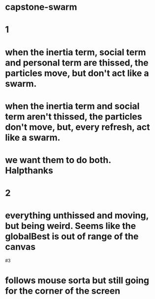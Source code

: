 # capstone-swarm
# 1
# when the inertia term, social term and personal term are thissed, the particles move, but don't act like a swarm. 
# when the inertia term and social term aren't thissed, the particles don't move, but, every refresh, act like a swarm.
# we want them to do both. Halpthanks
# 2
# everything unthissed and moving, but being weird. Seems like the globalBest is out of range of the canvas
#3 
# follows mouse sorta but still going for the corner of the screen

